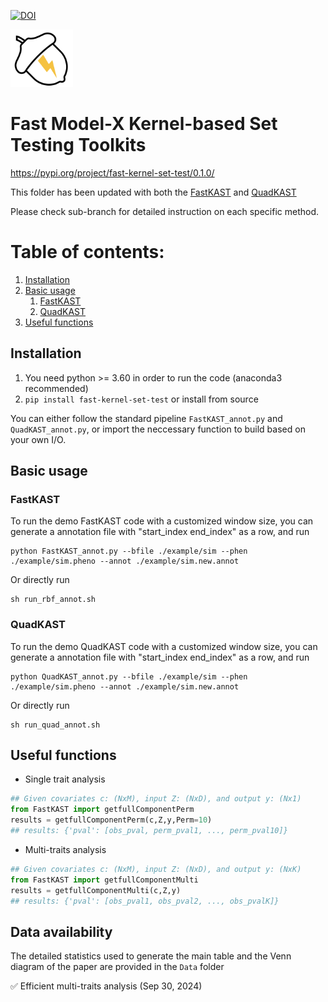 <a href="https://zenodo.org/badge/latestdoi/429674106"><img src="https://zenodo.org/badge/429674106.svg" alt="DOI"></a>

<img src="FastKAST.png" alt="icon" width="100"/>

# Fast Model-X Kernel-based Set Testing Toolkits
https://pypi.org/project/fast-kernel-set-test/0.1.0/


This folder has been updated with both the [FastKAST](https://www.nature.com/articles/s41467-023-40346-2) and [QuadKAST](https://genome.cshlp.org/content/early/2024/08/29/gr.279140.124)

Please check sub-branch for detailed instruction on each specific method. 

# Table of contents:
1. [Installation](#Installation) 
2. [Basic usage](#Basic_usage) 
    1. [FastKAST](#FastKAST)
    2. [QuadKAST](#QuadKAST)
3. [Useful functions](#Functions)


## Installation <a name="Installation"></a>
1. You need python >= 3.60 in order to run the code (anaconda3 recommended)
2. `pip install fast-kernel-set-test` or install from source

You can either follow the standard pipeline `FastKAST_annot.py` and `QuadKAST_annot.py`, or import the neccessary function to build based on your own I/O.

## Basic usage <a name="Basic_usage"></a>

### FastKAST <a name="FastKAST"></a>
To run the demo FastKAST code with a customized window size, you can generate a annotation file with "start_index end_index" as a row, and run
```
python FastKAST_annot.py --bfile ./example/sim --phen ./example/sim.pheno --annot ./example/sim.new.annot
```
Or directly run
```
sh run_rbf_annot.sh
```

### QuadKAST <a name="QuadKAST"></a>
To run the demo QuadKAST code with a customized window size, you can generate a annotation file with "start_index end_index" as a row, and run
```
python QuadKAST_annot.py --bfile ./example/sim --phen ./example/sim.pheno --annot ./example/sim.new.annot
```
Or directly run
```
sh run_quad_annot.sh
```

## Useful functions <a name="Functions"></a>
* Single trait analysis
```python
## Given covariates c: (NxM), input Z: (NxD), and output y: (Nx1)
from FastKAST import getfullComponentPerm
results = getfullComponentPerm(c,Z,y,Perm=10)
## results: {'pval': [obs_pval, perm_pval1, ..., perm_pval10]}     
```
* Multi-traits analysis
```python
## Given covariates c: (NxM), input Z: (NxD), and output y: (NxK)
from FastKAST import getfullComponentMulti
results = getfullComponentMulti(c,Z,y)
## results: {'pval': [obs_pval1, obs_pval2, ..., obs_pvalK]}     
```

## Data availability
The detailed statistics used to generate the main table and the Venn diagram of the paper are provided in the `Data` folder

✅ Efficient multi-traits analysis (Sep 30, 2024)
